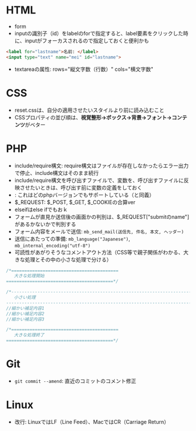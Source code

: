 # HTML
 - form
  - inputの識別子（id）をlabelのforで指定すると、label要素をクリックした時に、inputがフォーカスされるので指定しておくと便利かも
   ```html
   <label for="lastname">名前: </label>
   <input type="text" name="mei" id="lastname">
   ```
   - textareaの属性: rows="縦文字数（行数）" cols="横文字数"
# CSS
 - reset.cssは、自分の適用させたいスタイルより前に読み込むこと
 - CSSプロパティの並び順は、**視覚整形→ボックス→背景→フォント→コンテンツ**がベター

# PHP
 - include/require構文: require構文はファイルが存在しなかったらエラー出力で停止、include構文はそのまま続行
 - include/require構文を呼び出すファイルで、変数を、呼び出すファイルに反映させたいときは、呼び出す前に変数の定義をしておく
 - <?= 出力したい文字列 ?>: これはどのphpバージョンでもサポートしている（<?php echo 文字列; ?>と同義）
 - $_REQUEST: $_POST, $_GET, $_COOKIEの合算ver
 - elseifはelse ifでもおｋ
 - フォームが直見か送信後の画面かの判別は、$_REQUEST["submitのname"]があるかないかで判別する
 - フォーム内容をメールで送信: `mb_send_mail(送信先, 件名, 本文, ヘッダー)`
  - 送信にあたっての準備: `mb_language("Japanese")`, `mb_internal_encoding("utf-8")`
 - 可読性があがりそうなコメントアウト方法（CSS等で親子関係がわかる、大きな処理とその中の小さな処理で分ける）
 ```php
 /*=========================================
    大きな処理開始
 =========================================*/
 
 /*----------------------------------------------------------------------------------
    小さい処理
 ----------------------------------------------------------------------------------*/
 //細かい補足内容1
 //細かい補足内容2
 //細かい補足内容3
 
 /*=========================================
    大きな処理終了
 =========================================*/
 ```

# Git
 - `git commit --amend`: 直近のコミットのコメント修正

# Linux
 - 改行: LinuxではLF（Line Feed）、MacではCR（Carriage Return）
